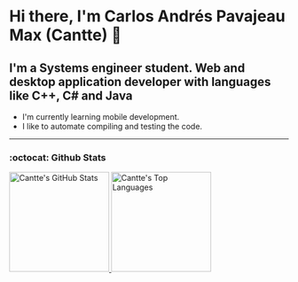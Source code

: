 # Hi there, I'm Carlos Andrés Pavajeau Max (Cantte) 👋
## I'm a Systems engineer student. Web and desktop application developer with languages like C++, C# and Java

- I'm currently learning mobile development.
- I like to automate compiling and testing the code.

---

### :octocat: Github Stats
<a href="https://github.com/cantte">
  <img alt="Cantte's GitHub Stats" height="180em" src="https://github-readme-stats.vercel.app/api?username=cantte&show_icons=true&hide_border=true&count_private=true&include_all_commits=true&theme=dark" />
  <img alt="Cantte's Top Languages" height="180em" src="https://github-readme-stats.vercel.app/api/top-langs/?username=cantte&layout=compact&hide_border=true&theme=dark"/>
</a>
